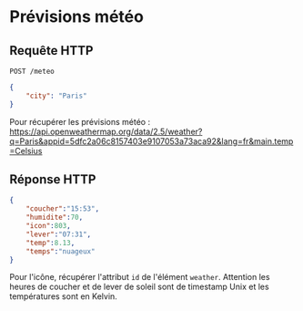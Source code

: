 # Prévisions météo

## Requête HTTP

`POST /meteo`

```json
{
    "city": "Paris"
}
```

Pour récupérer les prévisions météo : https://api.openweathermap.org/data/2.5/weather?q=Paris&appid=5dfc2a06c8157403e9107053a73aca92&lang=fr&main.temp=Celsius

## Réponse HTTP

```json
{
    "coucher":"15:53",
    "humidite":70,
    "icon":803,
    "lever":"07:31",
    "temp":8.13,
    "temps":"nuageux"
}
```

Pour l'icône, récupérer l'attribut `id` de l'élément `weather`. Attention les heures de coucher et de lever de soleil sont de timestamp Unix et les températures sont en Kelvin.
